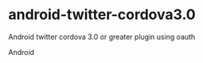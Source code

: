 android-twitter-cordova3.0
==========================

Android twitter cordova 3.0 or greater plugin using oauth

Android 


